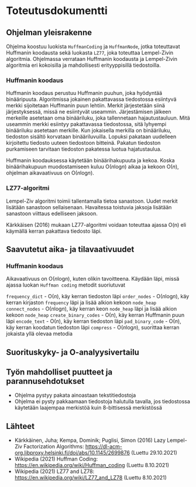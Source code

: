 # Toteutusdokumentti
## Ohjelman yleisrakenne
Ohjelma koostuu luokista `HuffmanCoding` ja `HuffmanNode`, jotka toteuttavat Huffmanin koodausta sekä luokasta `LZ77`, joka toteuttaa Lempel-Zivin algoritmia.
Ohjelmassa verrataan Huffmanin koodausta ja Lempel-Zivin algoritmia eri kokoisilla ja mahdollisesti erityyppisillä tiedostoilla.

### Huffmanin koodaus
Huffmanin koodaus perustuu Huffmanin puuhun, joka hyödyntää binääripuuta. Algoritmissa jokainen pakattavassa tiedostossa esiintyvä merkki sijoitetaan Huffmanin puun lehtiin. Merkit järjestetään siinä järjestyksessä, missä ne esiintyvät useammin. Järjestämisen jälkeen merkeille asetetaan oma binääriluku, joka tallennetaan hajautustauluun. Mitä useammin merkki esiintyy pakattavassa tiedostossa, sitä lyhyempi binääriluku asetetaan merkille. Kun jokaisella merkilla on binääriluku, tiedoston sisältö korvataan binääriluvuilla. Lopuksi pakataan uudelleen kirjoitettu tiedosto uuteen tiedostoon bitteinä. Pakatun tiedoston purkamiseen tarvitaan tiedoston pakatessa luotua hajatustaulua.

Huffmanin koodauksessa käytetään binäärihakupuuta ja kekoa. Koska binäärihakupuun muodostamiseen kuluu O(*n*log*n*) aikaa ja kekoon O(*n*), ohjelman aikavaativuus on O(*n*log*n*).

### LZ77-algoritmi
Lempel-Ziv algoritmi toimii tallentamalla tietoa sanastoon. Uudet merkit lisätään sanastoon sellaisenaan. Havaitessa toistuvia jaksoja lisätään sanastoon viittaus edelliseen jaksoon.

Kärkkäisen (2016) mukaan LZ77-algoritmi voidaan toteuttaa ajassa O(n) eli käymällä kerran pakattava tiedosto läpi.

## Saavutetut aika- ja tilavaativuudet
### Huffmanin koodaus

Aikavaativuus on O(*n*log*n*), kuten olikin tavoitteena.
Käydään läpi, missä ajassa luokan `Huffman coding` metodit suoriutuvat

`frequency_dict` - O(*n*), käy kerran tiedoston läpi
`order_nodes` - O(*n*log*n*), käy kerran kirjaston `frequency` läpi ja lisää alkion kekoon `node_heap`
`connect_nodes` - O(*n*log*n*), käy kerran keon `node_heap` läpi ja lisää alkion kekoon `node_heap`
`create_binary_codes` - O(*n*), käy kerran Huffmanin puun läpi
`encode_text` - O(*n*), käy kerran tiedoston läpi
`pad_binary_code` - O(*n*), käy kerran koodatun tiedoston läpi
`compress` - O(*n*log*n*), suorittaa kerran jokaista yllä olevaa metodia

## Suorituskyky- ja O-analyysivertailu

## Työn mahdolliset puutteet ja parannusehdotukset
- Ohjelma pystyy pakata ainoastaan tekstitiedostoja
- Ohjelma ei pysty pakkaamaan tiedostoja halutulla tavalla, jos tiedostossa käytetään laajempaa merkistöä kuin 8-bittisessä merkistössä

## Lähteet
- Kärkkäinen, Juha; Kempa, Dominik; Puglisi, Simon (2016) Lazy Lempel-Ziv Factorization Algorithms: https://dl-acm-org.libproxy.helsinki.fi/doi/abs/10.1145/2699876 (Luettu 29.10.2021)
- Wikipedia (2021) Huffman Coding: https://en.wikipedia.org/wiki/Huffman_coding (Luettu 8.10.2021)
- Wikipedia (2021) LZ77 and LZ78: https://en.wikipedia.org/wiki/LZ77_and_LZ78 (Luettu 8.10.2021)